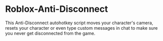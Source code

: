 # Roblox-Anti-Disconnect
This Anti-Disconnect autohotkey script moves your character's camera, resets your character or even type custom messages in chat to make sure you never get disconnected from the game.
